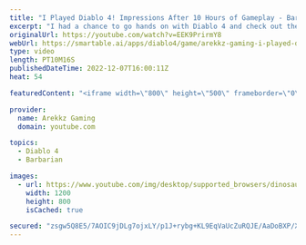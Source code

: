 ```yaml
---
title: "I Played Diablo 4! Impressions After 10 Hours of Gameplay - Barbarian, Mage & Rogue"
excerpt: "I had a chance to go hands on with Diablo 4 and check out the beginning of the game. In this Diablo IV demo build I got to test out ..."
originalUrl: https://youtube.com/watch?v=EEK9PrirmY8
webUrl: https://smartable.ai/apps/diablo4/game/arekkz-gaming-i-played-diablo-4-impressions-after-10-hours-of-gameplay-barbarian-mage-rogue/
type: video
length: PT10M16S
publishedDateTime: 2022-12-07T16:00:11Z
heat: 54

featuredContent: "<iframe width=\"800\" height=\"500\" frameborder=\"0\" src=\"https://www.youtube.com/embed/EEK9PrirmY8\" allow=\"accelerometer; autoplay; encrypted-media; gyroscope; picture-in-picture\" allowfullscreen></iframe>"

provider:
  name: Arekkz Gaming
  domain: youtube.com

topics:
  - Diablo 4
  - Barbarian

images:
  - url: https://www.youtube.com/img/desktop/supported_browsers/dinosaur.png
    width: 1200
    height: 800
    isCached: true

secured: "zsgw5Q8E5/7AOIC9jDLg7ojxLY/p1J+rybg+KL9EqVaUcZuRQJE/AaDoBXP/XM+19cBpUp09fQzCe8LJRXZFw6T+BDsbCzeqm0sDPGzilDgfSsUzaB+Z19RPK3lNaOWvs9yzWnpOFs5A6TnsXZ4fPqTyg7pGE5yOoBQcBtx0SOUhxh9cb7dN6HJmS9m1NeZJ2czg406A+M5k++alHvqPPcVCn6g4SZ7CbG2ISUSqYl9sBFy+Sw/a7cpk/ZUm+N5bxwnv9fVYCLvjuzrRYMkf7StL3/W4bv6FRJiZd7Pdt0xWYGgSZV4+pDSL0IbJa7WNzKck+xS6VrKAaWnSRhP0zNhMnx/NdVdQPaAi3y6yjHjZqBDonMa65ZBhSFHFZkklDX8bTnZlcLOJdhLgxSXtL5ZQhX543lYMYSUOztvEJd4=;Uun4ecVUmQF42nhTqtedoQ=="
---
```


